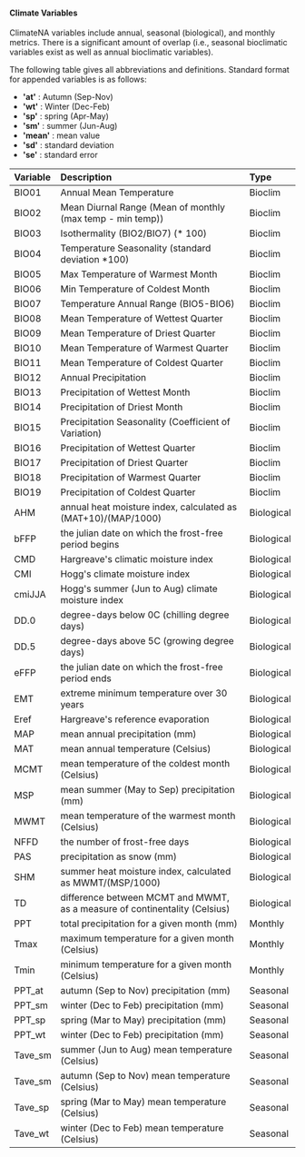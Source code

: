 #### Climate Variables

ClimateNA variables include annual, seasonal (biological), and monthly
metrics. There is a significant amount of overlap (i.e., seasonal
bioclimatic variables exist as well as annual bioclimatic variables).

The following table gives all abbreviations and definitions. Standard
format for appended variables is as follows:

-   **'at'** : Autumn (Sep-Nov)
-   **'wt'** : Winter (Dec-Feb)
-   **'sp'** : spring (Apr-May)
-   **'sm'** : summer (Jun-Aug)
-   **'mean'** : mean value
-   **'sd'** : standard deviation
-   **'se'** : standard error

<table>
<thead>
<tr class="header">
<th align="left">Variable</th>
<th align="left">Description</th>
<th align="left">Type</th>
</tr>
</thead>
<tbody>
<tr class="odd">
<td align="left">BIO01</td>
<td align="left">Annual Mean Temperature</td>
<td align="left">Bioclim</td>
</tr>
<tr class="even">
<td align="left">BIO02</td>
<td align="left">Mean Diurnal Range (Mean of monthly (max temp - min temp))</td>
<td align="left">Bioclim</td>
</tr>
<tr class="odd">
<td align="left">BIO03</td>
<td align="left">Isothermality (BIO2/BIO7) (* 100)</td>
<td align="left">Bioclim</td>
</tr>
<tr class="even">
<td align="left">BIO04</td>
<td align="left">Temperature Seasonality (standard deviation *100)</td>
<td align="left">Bioclim</td>
</tr>
<tr class="odd">
<td align="left">BIO05</td>
<td align="left">Max Temperature of Warmest Month</td>
<td align="left">Bioclim</td>
</tr>
<tr class="even">
<td align="left">BIO06</td>
<td align="left">Min Temperature of Coldest Month</td>
<td align="left">Bioclim</td>
</tr>
<tr class="odd">
<td align="left">BIO07</td>
<td align="left">Temperature Annual Range (BIO5-BIO6)</td>
<td align="left">Bioclim</td>
</tr>
<tr class="even">
<td align="left">BIO08</td>
<td align="left">Mean Temperature of Wettest Quarter</td>
<td align="left">Bioclim</td>
</tr>
<tr class="odd">
<td align="left">BIO09</td>
<td align="left">Mean Temperature of Driest Quarter</td>
<td align="left">Bioclim</td>
</tr>
<tr class="even">
<td align="left">BIO10</td>
<td align="left">Mean Temperature of Warmest Quarter</td>
<td align="left">Bioclim</td>
</tr>
<tr class="odd">
<td align="left">BIO11</td>
<td align="left">Mean Temperature of Coldest Quarter</td>
<td align="left">Bioclim</td>
</tr>
<tr class="even">
<td align="left">BIO12</td>
<td align="left">Annual Precipitation</td>
<td align="left">Bioclim</td>
</tr>
<tr class="odd">
<td align="left">BIO13</td>
<td align="left">Precipitation of Wettest Month</td>
<td align="left">Bioclim</td>
</tr>
<tr class="even">
<td align="left">BIO14</td>
<td align="left">Precipitation of Driest Month</td>
<td align="left">Bioclim</td>
</tr>
<tr class="odd">
<td align="left">BIO15</td>
<td align="left">Precipitation Seasonality (Coefficient of Variation)</td>
<td align="left">Bioclim</td>
</tr>
<tr class="even">
<td align="left">BIO16</td>
<td align="left">Precipitation of Wettest Quarter</td>
<td align="left">Bioclim</td>
</tr>
<tr class="odd">
<td align="left">BIO17</td>
<td align="left">Precipitation of Driest Quarter</td>
<td align="left">Bioclim</td>
</tr>
<tr class="even">
<td align="left">BIO18</td>
<td align="left">Precipitation of Warmest Quarter</td>
<td align="left">Bioclim</td>
</tr>
<tr class="odd">
<td align="left">BIO19</td>
<td align="left">Precipitation of Coldest Quarter</td>
<td align="left">Bioclim</td>
</tr>
<tr class="even">
<td align="left">AHM</td>
<td align="left">annual heat moisture index, calculated as (MAT+10)/(MAP/1000)</td>
<td align="left">Biological</td>
</tr>
<tr class="odd">
<td align="left">bFFP</td>
<td align="left">the julian date on which the frost-free period begins</td>
<td align="left">Biological</td>
</tr>
<tr class="even">
<td align="left">CMD</td>
<td align="left">Hargreave's climatic moisture index</td>
<td align="left">Biological</td>
</tr>
<tr class="odd">
<td align="left">CMI</td>
<td align="left">Hogg's climate moisture index</td>
<td align="left">Biological</td>
</tr>
<tr class="even">
<td align="left">cmiJJA</td>
<td align="left">Hogg's summer (Jun to Aug) climate moisture index</td>
<td align="left">Biological</td>
</tr>
<tr class="odd">
<td align="left">DD.0</td>
<td align="left">degree-days below 0C (chilling degree days)</td>
<td align="left">Biological</td>
</tr>
<tr class="even">
<td align="left">DD.5</td>
<td align="left">degree-days above 5C (growing degree days)</td>
<td align="left">Biological</td>
</tr>
<tr class="odd">
<td align="left">eFFP</td>
<td align="left">the julian date on which the frost-free period ends</td>
<td align="left">Biological</td>
</tr>
<tr class="even">
<td align="left">EMT</td>
<td align="left">extreme minimum temperature over 30 years</td>
<td align="left">Biological</td>
</tr>
<tr class="odd">
<td align="left">Eref</td>
<td align="left">Hargreave's reference evaporation</td>
<td align="left">Biological</td>
</tr>
<tr class="even">
<td align="left">MAP</td>
<td align="left">mean annual precipitation (mm)</td>
<td align="left">Biological</td>
</tr>
<tr class="odd">
<td align="left">MAT</td>
<td align="left">mean annual temperature (Celsius)</td>
<td align="left">Biological</td>
</tr>
<tr class="even">
<td align="left">MCMT</td>
<td align="left">mean temperature of the coldest month (Celsius)</td>
<td align="left">Biological</td>
</tr>
<tr class="odd">
<td align="left">MSP</td>
<td align="left">mean summer (May to Sep) precipitation (mm)</td>
<td align="left">Biological</td>
</tr>
<tr class="even">
<td align="left">MWMT</td>
<td align="left">mean temperature of the warmest month (Celsius)</td>
<td align="left">Biological</td>
</tr>
<tr class="odd">
<td align="left">NFFD</td>
<td align="left">the number of frost-free days</td>
<td align="left">Biological</td>
</tr>
<tr class="even">
<td align="left">PAS</td>
<td align="left">precipitation as snow (mm)</td>
<td align="left">Biological</td>
</tr>
<tr class="odd">
<td align="left">SHM</td>
<td align="left">summer heat moisture index, calculated as MWMT/(MSP/1000)</td>
<td align="left">Biological</td>
</tr>
<tr class="even">
<td align="left">TD</td>
<td align="left">difference between MCMT and MWMT, as a measure of continentality (Celsius)</td>
<td align="left">Biological</td>
</tr>
<tr class="odd">
<td align="left">PPT</td>
<td align="left">total precipitation for a given month (mm)</td>
<td align="left">Monthly</td>
</tr>
<tr class="even">
<td align="left">Tmax</td>
<td align="left">maximum temperature for a given month (Celsius)</td>
<td align="left">Monthly</td>
</tr>
<tr class="odd">
<td align="left">Tmin</td>
<td align="left">minimum temperature for a given month (Celsius)</td>
<td align="left">Monthly</td>
</tr>
<tr class="even">
<td align="left">PPT_at</td>
<td align="left">autumn (Sep to Nov) precipitation (mm)</td>
<td align="left">Seasonal</td>
</tr>
<tr class="odd">
<td align="left">PPT_sm</td>
<td align="left">winter (Dec to Feb) precipitation (mm)</td>
<td align="left">Seasonal</td>
</tr>
<tr class="even">
<td align="left">PPT_sp</td>
<td align="left">spring (Mar to May) precipitation (mm)</td>
<td align="left">Seasonal</td>
</tr>
<tr class="odd">
<td align="left">PPT_wt</td>
<td align="left">winter (Dec to Feb) precipitation (mm)</td>
<td align="left">Seasonal</td>
</tr>
<tr class="even">
<td align="left">Tave_sm</td>
<td align="left">summer (Jun to Aug) mean temperature (Celsius)</td>
<td align="left">Seasonal</td>
</tr>
<tr class="odd">
<td align="left">Tave_sm</td>
<td align="left">autumn (Sep to Nov) mean temperature (Celsius)</td>
<td align="left">Seasonal</td>
</tr>
<tr class="even">
<td align="left">Tave_sp</td>
<td align="left">spring (Mar to May) mean temperature (Celsius)</td>
<td align="left">Seasonal</td>
</tr>
<tr class="odd">
<td align="left">Tave_wt</td>
<td align="left">winter (Dec to Feb) mean temperature (Celsius)</td>
<td align="left">Seasonal</td>
</tr>
</tbody>
</table>
